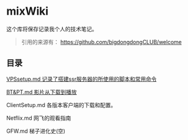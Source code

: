 # mixWiki

这个库将保存记录我个人的技术笔记。

> 引用的来源有：
> https://github.com/bigdongdongCLUB/welcome

## 目录

[VPSsetup.md    记录了搭建ssr服务器的所使用的脚本和常用命令](https://github.com/zeisscai/mixWiki/blob/master/VPSsetup.md)

[BT&PT.md    影片从下载到播放](https://github.com/zeisscai/mixWiki/blob/master/BT%26PT.md)

ClientSetup.md 各版本客户端的下载和配置。

Netflix.md     网飞的观看指南

GFW.md    梯子进化史(空)

